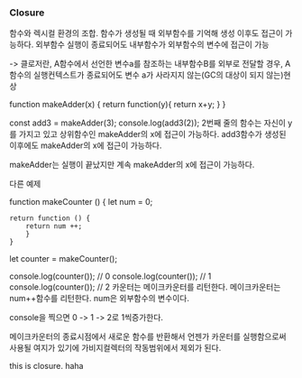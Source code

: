 ### Closure
함수와 렉시컬 환경의 조합. 함수가 생성될 때 외부함수를 기억해 생성 이후도 접근이 가능하다.
외부함수 실행이 종료되어도 내부함수가 외부함수의 변수에 접근이 가능

-> 클로저란, A함수에서 선언한 변수a를 참조하는 내부함수B를 외부로 전달할 경우, A함수의 실행컨텍스트가 종료되어도 변수 a가 사라지지 않는(GC의 대상이 되지 않는)현상

function makeAdder(x) {
	return function(y){
		return x+y;
	}
}

const add3 = makeAdder(3);
console.log(add3(2));
2번째 줄의 함수는 자신이 y를 가지고 있고 상위함수인 makeAdder의 x에 접근이 가능하다.
add3함수가 생성된 이후에도 makeAdder의 x에 접근이 가능하다.

makeAdder는 실행이 끝났지만 계속 makeAdder의 x에 접근이 가능하다.

다른 예제

function makeCounter () {
	let num = 0;
    
    return function () {
    	return num ++;
        }
    }
    
 let counter = makeCounter();
 
 console.log(counter()); // 0
 console.log(counter()); // 1
 console.log(counter()); // 2
카운터는 메이크카운터를 리턴한다.
메이크카운터는num++함수를 리턴한다.
num은 외부함수의 변수이다.

console을 찍으면 0 -> 1 -> 2로 1씩증가한다.

메이크카운터의 종료시점에서 새로운 함수를 반환해서 언젠가 카운터를 실행함으로써 사용될 여지가 있기에 가비지컬렉터의 작동범위에서 제외가 된다.

this is closure. haha